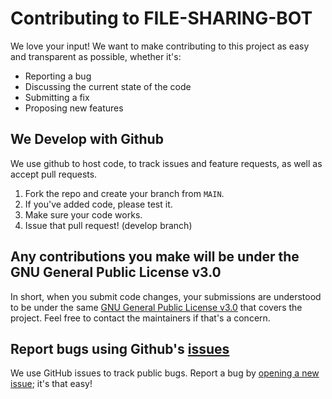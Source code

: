 # Contributing to FILE-SHARING-BOT
We love your input! We want to make contributing to this project as easy and transparent as possible, whether it's:

- Reporting a bug
- Discussing the current state of the code
- Submitting a fix
- Proposing new features

## We Develop with Github
We use github to host code, to track issues and feature requests, as well as accept pull requests.

1. Fork the repo and create your branch from `MAIN`.
2. If you've added code, please test it.
3. Make sure your code works.
4. Issue that pull request! (develop branch)

## Any contributions you make will be under the GNU General Public License v3.0
In short, when you submit code changes, your submissions are understood to be under the same [GNU General Public License v3.0](https://github.com/harshil8981/hp_file_store/blob/main/LICENSE) that covers the project. Feel free to contact the maintainers if that's a concern.

## Report bugs using Github's [issues](https://github.com/harshil8981/hp_file_store/issues)
We use GitHub issues to track public bugs. Report a bug by [opening a new issue](https://github.com/harshil8981/hp_file_store/issues); it's that easy!

